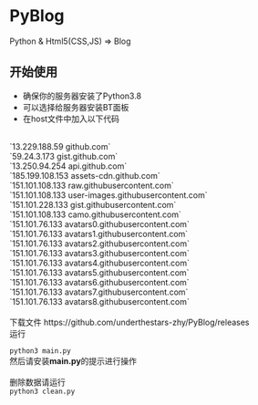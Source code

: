 # PyBlog
Python &amp; Html5(CSS,JS) => Blog
## 开始使用
- 确保你的服务器安装了Python3.8
- 可以选择给服务器安装BT面板
- 在host文件中加入以下代码
<br>
`13.229.188.59 github.com`<br>
`59.24.3.173 gist.github.com`<br>
`13.250.94.254 api.github.com`<br>
`185.199.108.153 assets-cdn.github.com`<br>
`151.101.108.133 raw.githubusercontent.com`<br>
`151.101.108.133 user-images.githubusercontent.com`<br>
`151.101.228.133 gist.githubusercontent.com`<br>
`151.101.108.133 camo.githubusercontent.com`<br>
`151.101.76.133 avatars0.githubusercontent.com`<br>
`151.101.76.133 avatars1.githubusercontent.com`<br>
`151.101.76.133 avatars2.githubusercontent.com`<br>
`151.101.76.133 avatars3.githubusercontent.com`<br>
`151.101.76.133 avatars4.githubusercontent.com`<br>
`151.101.76.133 avatars5.githubusercontent.com`<br>
`151.101.76.133 avatars6.githubusercontent.com`<br>
`151.101.76.133 avatars7.githubusercontent.com`<br>
`151.101.76.133 avatars8.githubusercontent.com`<br>
<br>
下载文件 https://github.com/underthestars-zhy/PyBlog/releases
<br>
运行

```python3 main.py```
<br>
然后请安装**main.py**的提示进行操作
<br>
<br>
删除数据请运行
<br>
```python3 clean.py```
<br>
